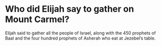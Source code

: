 # Who did Elijah say to gather on Mount Carmel?

Elijah said to gather all the people of Israel, along with the 450 prophets of Baal and the four hundred prophets of Asherah who eat at Jezebel’s table.
